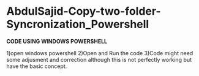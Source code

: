 # AbdulSajid-Copy-two-folder-Syncronization_Powershell

**CODE USING WINDOWS POWERSHELL**

1)open windows powershell
2)Open and Run the code
3)Code might need some adjusment and correction although this is not perfectly working but have the basic concept.
